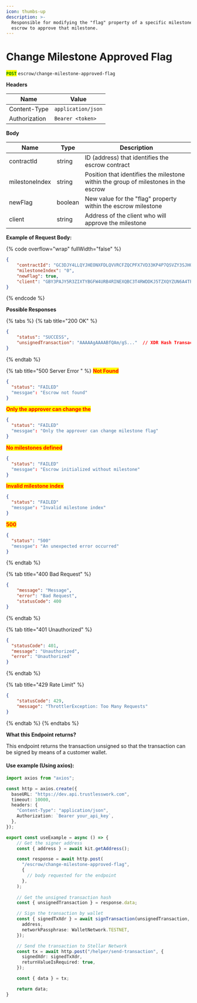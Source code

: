```yaml
---
icon: thumbs-up
description: >-
  Responsible for modifying the "flag" property of a specific milestone in the
  escrow to approve that milestone.
---
```


# Change Milestone Approved Flag

<mark style="color:green;">**`POST`**</mark> `escrow/change-milestone-approved-flag`

**Headers**

| Name          | Value              |
| ------------- | ------------------ |
| Content-Type  | `application/json` |
| Authorization | `Bearer <token>`   |

**Body**

| Name           | Type    | Description                                                                         |
| -------------- | ------- | ----------------------------------------------------------------------------------- |
| contractId     | string  | ID (address) that identifies the escrow contract                                    |
| milestoneIndex | string  | Position that identifies the milestone within the group of milestones in the escrow |
| newFlag        | boolean | New value for the "flag" property within the escrow milestone                       |
| client         | string  | Address of the client who will approve the milestone                                |

**Example of Request Body:**

{% code overflow="wrap" fullWidth="false" %}
```json
{
	"contractId": "GC3DJY4LLQYJHEONXFDLQVVRCFZQCPFX7VD33KP4P7QSVZY3SJHQBZGV",
	"milestoneIndex": "0", 
	"newFlag": true,
	"client": "GBY3PAJY5R3ZIXTYBGFW4URB4RINEXQBC3T4RWDDKJ5TZXQYZUN6A4TP"
}
```
{% endcode %}

**Possible Responses**

{% tabs %}
{% tab title="200 OK" %}
```json
{    
    "status": "SUCCESS",
    "unsignedTransaction": "AAAAAgAAAABfQAm/gS..."  // XDR Hash Transaction
}
```
{% endtab %}

{% tab title="500 Server Error " %}
<mark style="color:red;">**Not Found**</mark>

```json
{
  "status": "FAILED"
  "messgae": "Escrow not found"
}
```

<mark style="color:red;">**Only the approver can change the**</mark>&#x20;

```json
{
  "status": "FAILED"
  "messgae": "Only the approver can change milestone flag"
}
```

<mark style="color:red;">**No milestones defined**</mark>

```json
{
  "status": "FAILED"
  "messgae": "Escrow initialized without milestone"
}
```

<mark style="color:red;">**Invalid milestone index**</mark>

```json
{
  "status": "FAILED"
  "messgae": "Invalid milestone index"
}
```

<mark style="color:red;">**500**</mark>

```json
{
  "status": "500"
  "messgae": "An unexpected error occurred"
}
```
{% endtab %}

{% tab title="400 Bad Request" %}
```json
{
    "message": "Message",
    "error": "Bad Request",
    "statusCode": 400
}
```
{% endtab %}

{% tab title="401 Unauthorized" %}
```json
{
  "statusCode": 401,
  "message": "Unauthorized",
  "error": "Unauthorized"
}
```
{% endtab %}

{% tab title="429 Rate Limit" %}
```json
{
    "statusCode": 429,
    "message": "ThrottlerException: Too Many Requests"
}
```
{% endtab %}
{% endtabs %}

**What this Endpoint returns?**

This endpoint returns the transaction unsigned so that the transaction can be signed by means of a customer wallet.

#### Use example (Using axios):

```typescript
import axios from "axios";

const http = axios.create({
  baseURL: "https://dev.api.trustlesswork.com",
  timeout: 10000,
  headers: {
    "Content-Type": "application/json",
    Authorization: `Bearer your_api_key`,
  },
});

export const useExample = async () => {
    // Get the signer address
    const { address } = await kit.getAddress();

    const response = await http.post(
      "/escrow/change-milestone-approved-flag",
      {
        // body requested for the endpoint
      },
    ); 
    
    // Get the unsigned transaction hash
    const { unsignedTransaction } = response.data;

    // Sign the transaction by wallet
    const { signedTxXdr } = await signTransaction(unsignedTransaction, {
      address,
      networkPassphrase: WalletNetwork.TESTNET,
    });

    // Send the transaction to Stellar Network
    const tx = await http.post("/helper/send-transaction", {
      signedXdr: signedTxXdr,
      returnValueIsRequired: true,
    });

    const { data } = tx;

    return data;
}
```
